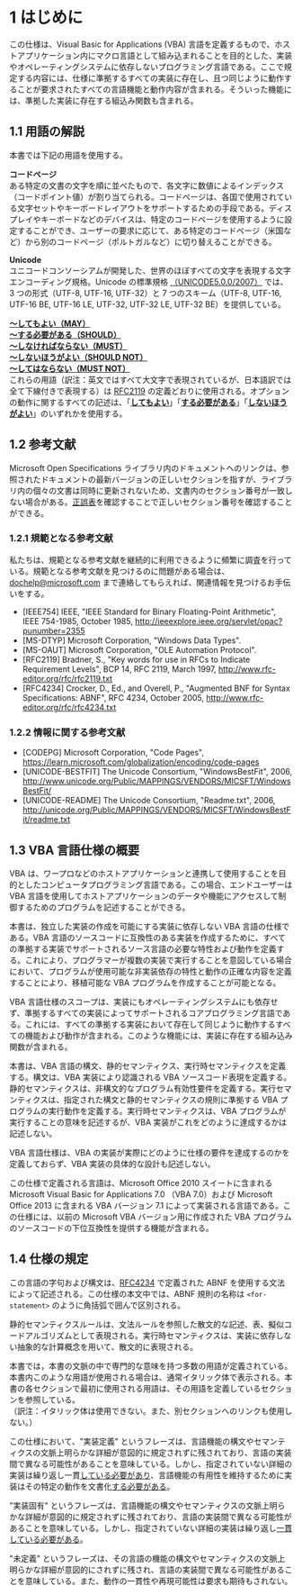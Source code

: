# 1 はじめに

この仕様は、Visual Basic for Applications (VBA) 言語を定義するもので、ホストアプリケーション内にマクロ言語として組み込まれることを目的とした、実装やオペレーティングシステムに依存しないプログラミング言語である。ここで規定する内容には、仕様に準拠するすべての実装に存在し、且つ同じように動作することが要求されたすべての言語機能と動作内容が含まれる。そういった機能には、準拠した実装に存在する組込み関数も含まれる。

## 1.1 用語の解説

本書では下記の用語を使用する。

**コードページ**  
ある特定の文書の文字を順に並べたもので、各文字に数値によるインデックス（コードポイント値）が割り当てられる。コードページは、各国で使用されている文字セットやキーボードレイアウトをサポートするための手段である。ディスプレイやキーボードなどのデバイスは、特定のコードページを使用するように設定することができ、ユーザーの要求に応じて、ある特定のコードページ（米国など）から別のコードページ（ポルトガルなど）に切り替えることができる。

**Unicode**  
ユニコードコンソーシアムが開発した、世界のほぼすべての文字を表現する文字エンコーディング規格。Unicode の標準規格 [（UNICODE5.0.0/2007）](https://go.microsoft.com/fwlink/?LinkId=154659) では、3 つの形式（UTF-8, UTF-16, UTF-32）と 7 つのスキーム（UTF-8, UTF-16, UTF-16 BE, UTF-16 LE, UTF-32, UTF-32 LE, UTF-32 BE）を提供している。

<ins>**～してもよい（MAY）**</ins>  
<ins>**～する必要がある（SHOULD）**</ins>  
<ins>**～しなければならない（MUST）**</ins>  
<ins>**～しないほうがよい（SHOULD NOT）**</ins>  
<ins>**～してはならない（MUST NOT）**</ins>  
これらの用語（訳注：英文ではすべて大文字で表現されているが、日本語訳では全て下線付きで表現する）は [RFC2119](https://go.microsoft.com/fwlink/?LinkId=90317) の定義どおりに使用される。オプションの動作に関するすべての記述は、「<ins>**してもよい**</ins>」「<ins>**する必要がある**</ins>」「<ins>**しないほうがよい**</ins>」のいずれかを使用する。

## 1.2 参考文献

Microsoft Open Specifications ライブラリ内のドキュメントへのリンクは、参照されたドキュメントの最新バージョンの正しいセクションを指すが、ライブラリ内の個々の文書は同時に更新されないため、文書内のセクション番号が一致しない場合がある。[正誤表](https://go.microsoft.com/fwlink/?linkid=850906)を確認することで正しいセクション番号を確認することができる。

### 1.2.1 規範となる参考文献
私たちは、規範となる参考文献を継続的に利用できるように頻繁に調査を行っている。規範となる参考文献を見つけるのに問題がある場合は、dochelp@microsoft.com まで連絡してもらえれば、関連情報を見つけるお手伝いをする。

- [IEEE754] IEEE, "IEEE Standard for Binary Floating-Point Arithmetic", IEEE 754-1985, October 1985, http://ieeexplore.ieee.org/servlet/opac?punumber=2355
- [MS-DTYP] Microsoft Corporation, "Windows Data Types".
- [MS-OAUT] Microsoft Corporation, "OLE Automation Protocol".
- [RFC2119] Bradner, S., "Key words for use in RFCs to Indicate Requirement Levels", BCP 14, RFC 2119, March 1997, http://www.rfc-editor.org/rfc/rfc2119.txt
- [RFC4234] Crocker, D., Ed., and Overell, P., "Augmented BNF for Syntax Specifications: ABNF", RFC 4234, October 2005, http://www.rfc-editor.org/rfc/rfc4234.txt

### 1.2.2 情報に関する参考文献
- [CODEPG] Microsoft Corporation, "Code Pages", https://learn.microsoft.com/globalization/encoding/code-pages
- [UNICODE-BESTFIT] The Unicode Consortium, "WindowsBestFit", 2006, http://www.unicode.org/Public/MAPPINGS/VENDORS/MICSFT/WindowsBestFit/
- [UNICODE-README] The Unicode Consortium, "Readme.txt", 2006, http://unicode.org/Public/MAPPINGS/VENDORS/MICSFT/WindowsBestFit/readme.txt

## 1.3 VBA 言語仕様の概要
VBA は、ワープロなどのホストアプリケーションと連携して使用することを目的としたコンピュータプログラミング言語である。この場合、エンドユーザーは VBA 言語を使用してホストアプリケーションのデータや機能にアクセスして制御するためのプログラムを記述することができる。

本書は、独立した実装の作成を可能にする実装に依存しない VBA 言語の仕様である。VBA 言語のソースコードに互換性のある実装を作成するために、すべての準拠する実装でサポートされるソース言語の必要な特性および動作を定義する。これにより、プログラマーが複数の実装で実行することを意図している場合において、プログラムが使用可能な非実装依存の特性と動作の正確な内容を定義することにより、移植可能な VBA プログラムを作成することが可能となる。

VBA 言語仕様のスコープは、実装にもオペレーティングシステムにも依存せず、準拠するすべての実装によってサポートされるコアプログラミング言語である。これには、すべての準拠する実装において存在して同じように動作するすべての機能および動作が含まれる。このような機能には、実装に存在する組み込み関数が含まれる。

本書は、VBA 言語の構文、静的セマンティクス、実行時セマンティクスを定義する。構文は、VBA 実装により認識される VBA ソースコード表現を定義する。静的セマンティクスは、非構文的なプログラム有効性要件を定義する。実行セマンティクスは、指定された構文と静的セマンティクスの規則に準拠する VBA プログラムの実行動作を定義する。実行時セマンティクスは、VBA プログラムが実行することの意味を記述するが、VBA 実装がこれをどのように達成するかは記述しない。

VBA 言語仕様は、VBA の実装が実際にどのように仕様の要件を達成するのかを定義しておらず、VBA 実装の具体的な設計も記述しない。

この仕様で定義される言語は、Microsoft Office 2010 スイートに含まれる Microsoft Visual Basic for Applications 7.0 （VBA 7.0）および Microsoft Office 2013 に含まれる VBA バージョン 7.1 によって実装される言語である。この仕様には、以前の Microsoft VBA バージョン用に作成された VBA プログラムのソースコードの下位互換性を提供する機能が含まれる。

## 1.4 仕様の規定

この言語の字句および構文は、[RFC4234](https://go.microsoft.com/fwlink/?LinkId=90462) で定義された ABNF を使用する文法によって記述される。この仕様の本文中では、ABNF 規則の名称は `<for-statement>` のように角括弧で囲んで区別される。

静的セマンティクスルールは、文法ルールを参照した散文的な記述、表、擬似コードアルゴリズムとして表現される。実行時セマンティクスは、実装に依存しない抽象的な計算概念を用いて、散文的に表現される。

本書では，本書の文脈の中で専門的な意味を持つ多数の用語が定義されている。本書内このような用語が使用される場合は、通常イタリック体で表示される。本書の各セクションで最初に使用される用語は、その用語を定義しているセクションを参照している。  
（訳注：イタリック体は使用できない。また、別セクションへのリンクも使用しない。）

この仕様において、"実装定義" というフレーズは、言語機能の構文やセマンティクスの文脈上明らかな詳細が意図的に規定されずに残されており、言語の実装間で異なる可能性があることを意味している。しかし、指定されていない詳細の実装は繰り返し一貫<ins>している必要があり</ins>、言語機能の有用性を維持するために実装はその特定の動作を文書化<ins>する必要がある</ins>。

"実装固有" というフレーズは、言語機能の構文やセマンティクスの文脈上明らかな詳細が意図的に規定されずに残されており、言語の実装間で異なる可能性があることを意味している。しかし、指定されていない詳細の実装は繰り返し<ins>一貫している必要がある</ins>。

"未定義" というフレーズは、その言語の機能の構文やセマンティクスの文脈上明らかな詳細が意図的にされずに残され、言語の実装間で異なる可能性があることを意味している。また、動作の一貫性や再現可能性は要求も期待もされない。
